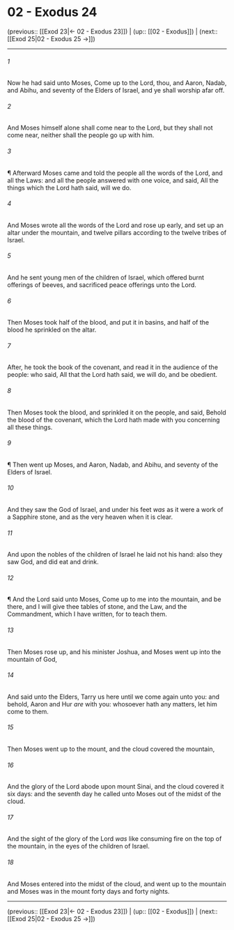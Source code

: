 # 02 - Exodus 24

(previous:: [[Exod 23|← 02 - Exodus 23]]) | (up:: [[02 - Exodus]]) | (next:: [[Exod 25|02 - Exodus 25 →]])

***


###### 1 
Now he had said unto Moses, Come up to the Lord, thou, and Aaron, Nadab, and Abihu, and seventy of the Elders of Israel, and ye shall worship afar off. 

###### 2 
And Moses himself alone shall come near to the Lord, but they shall not come near, neither shall the people go up with him. 

###### 3 
¶ Afterward Moses came and told the people all the words of the Lord, and all the Laws: and all the people answered with one voice, and said, All the things which the Lord hath said, will we do. 

###### 4 
And Moses wrote all the words of the Lord and rose up early, and set up an altar under the mountain, and twelve pillars according to the twelve tribes of Israel. 

###### 5 
And he sent young men of the children of Israel, which offered burnt offerings of beeves, and sacrificed peace offerings unto the Lord. 

###### 6 
Then Moses took half of the blood, and put it in basins, and half of the blood he sprinkled on the altar. 

###### 7 
After, he took the book of the covenant, and read it in the audience of the people: who said, All that the Lord hath said, we will do, and be obedient. 

###### 8 
Then Moses took the blood, and sprinkled it on the people, and said, Behold the blood of the covenant, which the Lord hath made with you concerning all these things. 

###### 9 
¶ Then went up Moses, and Aaron, Nadab, and Abihu, and seventy of the Elders of Israel. 

###### 10 
And they saw the God of Israel, and under his feet _was_ as it were a work of a Sapphire stone, and as the very heaven when it is clear. 

###### 11 
And upon the nobles of the children of Israel he laid not his hand: also they saw God, and did eat and drink. 

###### 12 
¶ And the Lord said unto Moses, Come up to me into the mountain, and be there, and I will give thee tables of stone, and the Law, and the Commandment, which I have written, for to teach them. 

###### 13 
Then Moses rose up, and his minister Joshua, and Moses went up into the mountain of God, 

###### 14 
And said unto the Elders, Tarry us here until we come again unto you: and behold, Aaron and Hur _are_ with you: whosoever hath any matters, let him come to them. 

###### 15 
Then Moses went up to the mount, and the cloud covered the mountain, 

###### 16 
And the glory of the Lord abode upon mount Sinai, and the cloud covered it six days: and the seventh day he called unto Moses out of the midst of the cloud. 

###### 17 
And the sight of the glory of the Lord _was_ like consuming fire on the top of the mountain, in the eyes of the children of Israel. 

###### 18 
And Moses entered into the midst of the cloud, and went up to the mountain and Moses was in the mount forty days and forty nights.

***

(previous:: [[Exod 23|← 02 - Exodus 23]]) | (up:: [[02 - Exodus]]) | (next:: [[Exod 25|02 - Exodus 25 →]])
